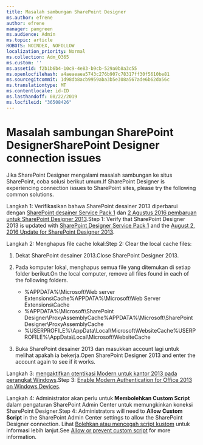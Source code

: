 ```yaml
---
title: Masalah sambungan SharePoint Designer
ms.author: efrene
author: efrene
manager: pamgreen
ms.audience: Admin
ms.topic: article
ROBOTS: NOINDEX, NOFOLLOW
localization_priority: Normal
ms.collection: Adm_O365
ms.custom: ''
ms.assetid: f2b1b6b4-10c9-4e83-b9cb-529a0b8a3c55
ms.openlocfilehash: a4aeaeaea5743c276b907c78317ff30f5610be81
ms.sourcegitcommit: 1d98db8acb9959aba3b5e308a567ade6b62da56c
ms.translationtype: MT
ms.contentlocale: id-ID
ms.lasthandoff: 08/22/2019
ms.locfileid: "36508426"
---
```

# <a name="sharepoint-designer-connection-issues"></a><span data-ttu-id="b4f6a-102">Masalah sambungan SharePoint Designer</span><span class="sxs-lookup"><span data-stu-id="b4f6a-102">SharePoint Designer connection issues</span></span> 

<span data-ttu-id="b4f6a-103">Jika SharePoint Designer mengalami masalah sambungan ke situs SharePoint, coba solusi berikut umum.</span><span class="sxs-lookup"><span data-stu-id="b4f6a-103">If SharePoint Designer is experiencing connection issues to SharePoint sites, please try the following common solutions.</span></span>

<span data-ttu-id="b4f6a-104">Langkah 1: Verifikasikan bahwa SharePoint desainer 2013 diperbarui dengan [SharePoint desainer Service Pack 1](https://support.microsoft.com/help/2817441/description-of-microsoft-sharepoint-designer-2013-service-pack-1-sp1) dan [2 Agustus 2016 pembaruan untuk SharePoint Designer 2013](https://support.microsoft.com/help/3114721/august-2-2016-update-for-sharepoint-designer-2013-kb3114721).</span><span class="sxs-lookup"><span data-stu-id="b4f6a-104">Step 1: Verify that SharePoint Designer 2013 is updated with [SharePoint Designer Service Pack 1](https://support.microsoft.com/help/2817441/description-of-microsoft-sharepoint-designer-2013-service-pack-1-sp1) and the [August 2, 2016 Update for SharePoint Designer 2013](https://support.microsoft.com/help/3114721/august-2-2016-update-for-sharepoint-designer-2013-kb3114721).</span></span>



<span data-ttu-id="b4f6a-105">Langkah 2: Menghapus file cache lokal:</span><span class="sxs-lookup"><span data-stu-id="b4f6a-105">Step 2: Clear the local cache files:</span></span>

1. <span data-ttu-id="b4f6a-106">Dekat SharePoint desainer 2013.</span><span class="sxs-lookup"><span data-stu-id="b4f6a-106">Close SharePoint Designer 2013.</span></span>

2. <span data-ttu-id="b4f6a-107">Pada komputer lokal, menghapus semua file yang ditemukan di setiap folder berikut.</span><span class="sxs-lookup"><span data-stu-id="b4f6a-107">On the local computer, remove all files found in each of the following folders.</span></span>

    - <span data-ttu-id="b4f6a-108">%APPDATA%\Microsoft\Web server Extensions\Cache</span><span class="sxs-lookup"><span data-stu-id="b4f6a-108">%APPDATA%\Microsoft\Web Server Extensions\Cache</span></span>
    - <span data-ttu-id="b4f6a-109">%APPDATA%\Microsoft\SharePoint Designer\ProxyAssemblyCache</span><span class="sxs-lookup"><span data-stu-id="b4f6a-109">%APPDATA%\Microsoft\SharePoint Designer\ProxyAssemblyCache</span></span>
    - <span data-ttu-id="b4f6a-110">%USERPROFILE%\AppData\Local\Microsoft\WebsiteCache</span><span class="sxs-lookup"><span data-stu-id="b4f6a-110">%USERPROFILE%\AppData\Local\Microsoft\WebsiteCache</span></span>

3. <span data-ttu-id="b4f6a-111">Buka SharePoint desainer 2013 dan masukkan account lagi untuk melihat apakah ia bekerja.</span><span class="sxs-lookup"><span data-stu-id="b4f6a-111">Open SharePoint Designer 2013 and enter the account again to see if it works.</span></span>

<span data-ttu-id="b4f6a-112">Langkah 3: [mengaktifkan otentikasi Modern untuk kantor 2013 pada perangkat Windows](https://docs.microsoft.com/office365/admin/security-and-compliance/enable-modern-authentication?redirectSourcePath=/article/Enable-Modern-Authentication-for-Office-2013-on-Windows-devices-7dc1c01a-090f-4971-9677-f1b192d6c910&view=o365-worldwide).</span><span class="sxs-lookup"><span data-stu-id="b4f6a-112">Step 3: [Enable Modern Authentication for Office 2013 on Windows Devices](https://docs.microsoft.com/office365/admin/security-and-compliance/enable-modern-authentication?redirectSourcePath=/article/Enable-Modern-Authentication-for-Office-2013-on-Windows-devices-7dc1c01a-090f-4971-9677-f1b192d6c910&view=o365-worldwide).</span></span>

<span data-ttu-id="b4f6a-113">Langkah 4: Administrator akan perlu untuk **Membolehkan Custom Script** dalam pengaturan SharePoint Admin Center untuk memungkinkan koneksi SharePoint Designer.</span><span class="sxs-lookup"><span data-stu-id="b4f6a-113">Step 4: Administrators will need to **Allow Custom Script** in the SharePoint Admin Center settings to allow the SharePoint Designer connection.</span></span> <span data-ttu-id="b4f6a-114">Lihat [Bolehkan atau mencegah script kustom](https://docs.microsoft.com/sharepoint/allow-or-prevent-custom-script) untuk informasi lebih lanjut.</span><span class="sxs-lookup"><span data-stu-id="b4f6a-114">See [Allow or prevent custom script](https://docs.microsoft.com/sharepoint/allow-or-prevent-custom-script) for more information.</span></span>


